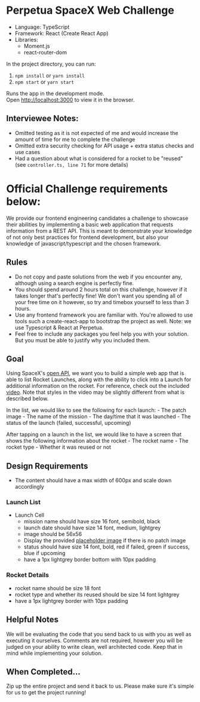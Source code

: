 # Perpetua SpaceX Web Challenge
- Language: TypeScript
- Framework: React (Create React App)
- Libraries: 
  - Moment.js
  - react-router-dom

In the project directory, you can run: 
1. `npm install` or `yarn install`
2. `npm start` or `yarn start`

Runs the app in the development mode.\
Open [http://localhost:3000](http://localhost:3000) to view it in the browser.

## Interviewee Notes:
- Omitted testing as it is not expected of me and would increase the amount of time for me to complete the challenge
- Omitted extra security checking for API usage + extra status checks and use cases
- Had a question about what is considered for a rocket to be "reused" (see `controller.ts, line 71` for more details)


# Official Challenge requirements below:

We provide our frontend engineering candidates a challenge to showcase their abilities by implementing a basic web application that requests information from a REST API. This is meant to demonstrate your knowledge of not only best practices for frontend development, but also your knowledge of javascript/typescript and the chosen framework.

## Rules

- Do not copy and paste solutions from the web if you encounter any, although using a search engine is perfectly fine.
- You should spend around 2 hours total on this challenge, however if it takes longer that's perfectly fine! We don't want you spending all of your free time on it however, so try and timebox yourself to less than 3 hours.
- Use any frontend framework you are familiar with. You're allowed to use tools such a create-react-app to bootstrap the project as well. Note: we use Typescript & React at Perpetua.
- Feel free to include any packages you feel help you with your solution. But you must be able to justify why you included them.

## Goal

Using SpaceX's [open API](https://docs.spacexdata.com/ ), we want you to build a simple web app that is able to list Rocket Launches, along with the ability to click into a Launch for additional information on the rocket. For reference, check out the included [video](solution.mov). Note that styles in the video may be slightly different from what is described below.

In the list, we would like to see the following for each launch:
    - The patch image
    - The name of the mission
    - The day/time that it was launched
    - The status of the launch (failed, successful, upcoming)

After tapping on a launch in the list, we would like to have a screen that shows the following information about the rocket
    - The rocket name
    - The rocket type
    - Whether it was reused or not

## Design Requirements

- The content should have a max width of 600px and scale down accordingly

### Launch List

- Launch Cell
  - mission name should have size 16 font, semibold, black
  - launch date should have size 14 font, medium, lightgrey
  - image should be 56x56
  - Display the provided [placeholder image](/spacex_logo_square.png) if there is no patch image
  - status should have size 14 font, bold, red if failed, green if success, blue if upcoming
  - have a 1px lightgrey border bottom with 10px padding

### Rocket Details

- rocket name should be size 18 font
- rocket type and whether its reused should be size 14 font lightgrey
- have a 1px lightgrey border with 10px padding

## Helpful Notes

We will be evaluating the code that you send back to us with you as well as executing it ourselves. 
Comments are not required, however you will be judged on your ability to write clean, well architected code. Keep that in mind while implementing your solution.

## When Completed...

Zip up the entire project and send it back to us. Please make sure it's simple for us to get the project running!